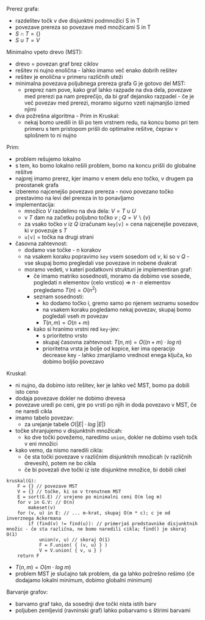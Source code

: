 Prerez grafa:
- razdelitev točk v dve disjunktni podmnožici S in T
- povezave prereza so povezave med množicami S in T
- $S \cap T = \{\}$
- $S \cup T = V$

Minimalno vpeto drevo (MST):
- drevo = povezan graf brez ciklov
- rešitev ni nujno enolična - lahko imamo več enako dobrih rešitev
- rešitev je enolična v primeru različnih uteži
- minimalna povezava poljubnega prereza grafa G je gotovo del MST:
	- preprez nam pove, kako graf lahko razpade na dva dela, povezave med prerezi pa nam preprečijo, da bi graf dejansko razpadel - če je več povezav med prerezi, moramo sigurno vzeti najmanjšo izmed njimi
- dva požrešna algoritma - Prim in Kruskal:
	- nekaj bomo uredili in šli po tem vrstnem redu, na koncu bomo pri tem primeru s tem pristopom prišli do optimalne rešitve, čeprav v splošnem to ni nujno

Prim:
- problem rešujemo lokalno
- s tem, ko bomo lokalno rešili problem, bomo na koncu prišli do globalne rešitve
- najprej imamo prerez, kjer imamo v enem delu eno točko, v drugem pa preostanek grafa
- izberemo najcenejšo povezavo prereza - novo povezano točko prestavimo na levi del prereza in to ponavljamo
- implementacija:
	- množico $V$ razdelimo na dva dela: $V = T \cup U$
	- v $T$ dam na začetku poljubno točko $v$ ; $Q = V \backslash \{v\}$
	- za vsako točko $v$ iz $Q$ izračunam `key[v]` = cena najcenejše povezave, ki $v$ povezuje s $T$
	- `u[v]` = točka na drugi strani
- časovna zahtevnost:
	- dodamo vse točke - n korakov
	- na vsakem koraku popravimo `key` vsem sosedom od $v$, ki so v $Q$ - vse skupaj bomo pregledali vse povezave in nobene dvakrat
	- moramo vedeti, v kateri podatkovni strukturi je implementiran graf:
		- če imamo matriko sosednosti, moramo da dobimo vse sosede, pogledati n elementov (celo vrstico) => $n \cdot n$ elementov pregledamo $T(n) = O(n^2)$
		- seznam sosednosti:
			- ko dodamo točko i, gremo samo po njenem seznamu sosedov
			- na vsakem koraku pogledamo nekaj povezav, skupaj bomo pogledali vseh $m$ povezav
			- $T(n, m) = O(n + m)$
		- kako si hranimo vrstni red `key`-jev:
			- s prioritetno vrsto
			- skupaj časovna zahtevnost: $T(n, m) = O((n + m) \cdot log\;n)$
			- prioritetna vrsta je bolje od kopice, ker ima operacijo decrease key - lahko zmanjšamo vrednost enega ključa, ko dobimo boljšo povezavo

Kruskal:
- ni nujno, da dobimo isto rešitev, ker je lahko več MST, bomo pa dobili isto ceno
- dodaja povezave dokler ne dobimo drevesa
- povezave uredi po ceni, gre po vrsti po njih in doda povezavo v MST, če ne naredi cikla
- imamo tabelo povezav:
	- za urejanje tabele $O(|E| \cdot log\;|E|)$
- točke shranjujemo v disjunktnih množicah:
	- ko dve točki povežemo, naredimo `union`, dokler ne dobimo vseh točk v eni množici
- kako vemo, da nismo naredili cikla:
	- če sta točki povezave v različnim disjunktnih množicah (v različnih drevesih), potem ne bo cikla
	- če bi povezali dve točki iz iste disjunktne množice, bi dobili cikel
```
kruskal(G):
	F = {} // povezave MST
	V = {} // točke, ki so v trenutnem MST
	E = sort(G.E) // urejeno po minimalni ceni O(m log m)
	for v in G.V: // O(n)
		makeset(v)
	for (v, u) in E: // ... m-krat, skupaj O(m * c); c je od inverznega Ackermana
		if (find(v) != find(u)): // primerjaš predstavnike disjunktnih množic - če sta različna, ne bomo naredili cikla; find() je skoraj O(1)
			union(v, u) // skoraj O(1)
			F = F.union( { (v, u) } )
			V = V.union( { v, u } )
	return F
```
- $T(n, m) = O(m \cdot log\;m)$
- problem MST je slučajno tak problem, da ga lahko požrešno rešimo (če dodajamo lokalni minimum, dobimo globalni minimum)

Barvanje grafov:
- barvamo graf tako, da sosednji dve točki nista istih barv
- poljuben zemljevid (ravninski graf) lahko pobarvamo s štirimi barvami